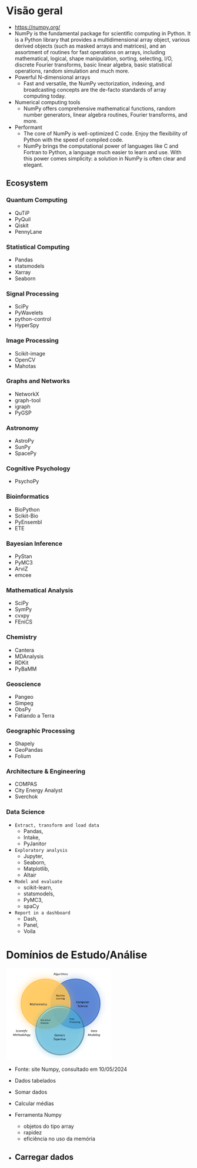# Visão geral
- https://numpy.org/
- NumPy is the fundamental package for scientific computing in Python. It is a Python library that provides a multidimensional array object, various derived objects (such as masked arrays and matrices), and an assortment of routines for fast operations on arrays, including mathematical, logical, shape manipulation, sorting, selecting, I/O, discrete Fourier transforms, basic linear algebra, basic statistical operations, random simulation and much more.
- Powerful N-dimensional arrays
    - Fast and versatile, the NumPy vectorization, indexing, and broadcasting concepts are the de-facto standards of array computing today.
- Numerical computing tools
    - NumPy offers comprehensive mathematical functions, random number generators, linear algebra routines, Fourier transforms, and more. 
- Performant
    - The core of NumPy is well-optimized C code. Enjoy the flexibility of Python with the speed of compiled code.
    - NumPy brings the computational power of languages like C and Fortran to Python, a language much easier to learn and use. With this power comes simplicity: a solution in NumPy is often clear and elegant.

## Ecosystem

### Quantum Computing
- QuTiP
- PyQuil
- Qiskit
- PennyLane

### Statistical Computing
- Pandas
- statsmodels
- Xarray
- Seaborn

### Signal Processing
- SciPy
- PyWavelets
- python-control
- HyperSpy

### Image Processing
- Scikit-image
- OpenCV
- Mahotas

### Graphs and Networks
- NetworkX
- graph-tool
- igraph
- PyGSP

### Astronomy
- AstroPy
- SunPy
- SpacePy

### Cognitive Psychology
- PsychoPy

### Bioinformatics
- BioPython
- Scikit-Bio
- PyEnsembl
- ETE

### Bayesian Inference
- PyStan
- PyMC3
- ArviZ
- emcee

### Mathematical Analysis
- SciPy
- SymPy
- cvxpy
- FEniCS

### Chemistry
- Cantera
- MDAnalysis
- RDKit
- PyBaMM

### Geoscience
- Pangeo
- Simpeg
- ObsPy
- Fatiando a Terra

### Geographic Processing
- Shapely
- GeoPandas
- Folium

### Architecture & Engineering
- COMPAS
- City Energy Analyst
- Sverchok

### Data Science
- `Extract, transform and load data` 
    - Pandas,
    - Intake,
    - PyJanitor
- `Exploratory analysis`
    - Jupyter,
    - Seaborn,
    - Matplotlib,
    - Altair
- `Model and evaluate`
    - scikit-learn, 
    - statsmodels,
    - PyMC3, 
    - spaCy
- `Report in a dashboard`
    - Dash,
    - Panel,
    - Voila

# Domínios de Estudo/Análise
![](img/domains_of_study.png)
- Fonte: site Numpy, consultado em 10/05/2024

- Dados tabelados
- Somar dados
- Calcular médias
- Ferramenta Numpy
    - objetos do tipo array
    - rapidez
    - eficiência no uso da memória
- Carregar dados
    - 

